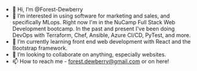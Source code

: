 - 👋 Hi, I’m @Forest-Dewberry
- 👀 I’m interested in using software for marketing and sales, and specifically MLops. Right now I'm in the NuCamp Full Stack Web Development bootcamp. In the past and present I've been doing DevOps with Terraform, Chef, Ansible, Azure CI/CD, PyTest, and more.
- 🌱 I’m currently learning front end web development with React and the Bootstrap framework.
- 💞️ I’m looking to collaborate on anything, especially websites.
- 📫 How to reach me - forest.dewberry@gmail.com or on here!


<!---
Forest-Dewberry/Forest-Dewberry is a ✨ special ✨ repository because its `README.md` (this file) appears on your GitHub profile.
You can click the Preview link to take a look at your changes.
--->
